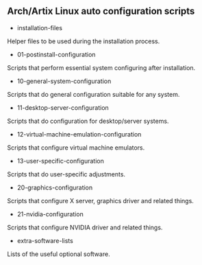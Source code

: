 Arch/Artix Linux auto configuration scripts
--------------------------------------------

* installation-files

Helper files to be used during the installation process.

* 01-postinstall-configuration

Scripts that perform essential system configuring after installation.

* 10-general-system-configuration

Scripts that do general configuration suitable for any system.

* 11-desktop-server-configuration

Scripts that do configuration for desktop/server systems.

* 12-virtual-machine-emulation-configuration

Scripts that configure virtual machine emulators.

* 13-user-specific-configuration

Scripts that do user-specific adjustments.

* 20-graphics-configuration

Scripts that configure X server, graphics driver and related things.

* 21-nvidia-configuration

Scripts that configure NVIDIA driver and related things.

* extra-software-lists

Lists of the useful optional software.

